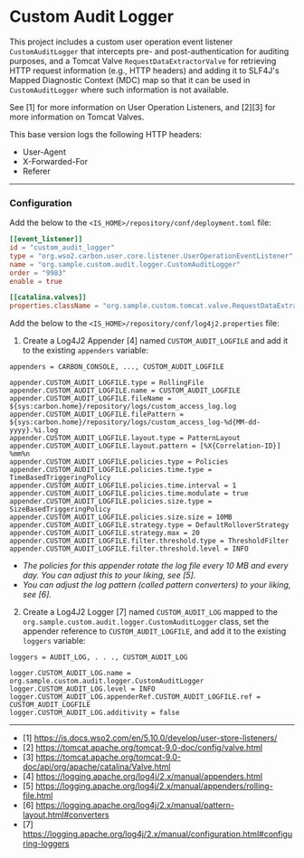 # Custom Audit Logger

This project includes a custom user operation event listener `CustomAuditLogger` that intercepts 
pre- and post-authentication for auditing purposes, and a Tomcat Valve `RequestDataExtractorValve` for 
retrieving HTTP request information (e.g., HTTP headers) and adding it to SLF4J's Mapped Diagnostic Context (MDC) map 
so that it can be used in `CustomAuditLogger` where such information is not available. 

See [1] for more information on User Operation Listeners, and [2][3] for more information on Tomcat Valves.

This base version logs the following HTTP headers:

- User-Agent
- X-Forwarded-For
- Referer

---

### Configuration

Add the below to the `<IS_HOME>/repository/conf/deployment.toml` file:
```toml
[[event_listener]]
id = "custom_audit_logger"
type = "org.wso2.carbon.user.core.listener.UserOperationEventListener"
name = "org.sample.custom.audit.logger.CustomAuditLogger"
order = "9983"
enable = true

[[catalina.valves]]
properties.className = "org.sample.custom.tomcat.valve.RequestDataExtractorValve"
```

Add the below to the `<IS_HOME>/repository/conf/log4j2.properties` file:
1. Create a Log4J2 Appender [4] named `CUSTOM_AUDIT_LOGFILE` and add it to the existing `appenders` variable:

```properties
appenders = CARBON_CONSOLE, ..., CUSTOM_AUDIT_LOGFILE

appender.CUSTOM_AUDIT_LOGFILE.type = RollingFile
appender.CUSTOM_AUDIT_LOGFILE.name = CUSTOM_AUDIT_LOGFILE
appender.CUSTOM_AUDIT_LOGFILE.fileName = ${sys:carbon.home}/repository/logs/custom_access_log.log
appender.CUSTOM_AUDIT_LOGFILE.filePattern = ${sys:carbon.home}/repository/logs/custom_access_log-%d{MM-dd-yyyy}.%i.log
appender.CUSTOM_AUDIT_LOGFILE.layout.type = PatternLayout
appender.CUSTOM_AUDIT_LOGFILE.layout.pattern = [%X{Correlation-ID}] %mm%n
appender.CUSTOM_AUDIT_LOGFILE.policies.type = Policies
appender.CUSTOM_AUDIT_LOGFILE.policies.time.type = TimeBasedTriggeringPolicy
appender.CUSTOM_AUDIT_LOGFILE.policies.time.interval = 1
appender.CUSTOM_AUDIT_LOGFILE.policies.time.modulate = true
appender.CUSTOM_AUDIT_LOGFILE.policies.size.type = SizeBasedTriggeringPolicy
appender.CUSTOM_AUDIT_LOGFILE.policies.size.size = 10MB
appender.CUSTOM_AUDIT_LOGFILE.strategy.type = DefaultRolloverStrategy
appender.CUSTOM_AUDIT_LOGFILE.strategy.max = 20
appender.CUSTOM_AUDIT_LOGFILE.filter.threshold.type = ThresholdFilter
appender.CUSTOM_AUDIT_LOGFILE.filter.threshold.level = INFO
```

* _The policies for this appender rotate the log file every 10 MB and every day. You can adjust this to your liking, see [5]._
* _You can adjust the log pattern (called pattern converters) to your liking, see [6]._

2. Create a Log4J2 Logger [7] named `CUSTOM_AUDIT_LOG` mapped to the `org.sample.custom.audit.logger.CustomAuditLogger` class, set the appender reference to `CUSTOM_AUDIT_LOGFILE`, and add it to the existing `loggers` variable:

```properties
loggers = AUDIT_LOG, . . ., CUSTOM_AUDIT_LOG

logger.CUSTOM_AUDIT_LOG.name = org.sample.custom.audit.logger.CustomAuditLogger
logger.CUSTOM_AUDIT_LOG.level = INFO
logger.CUSTOM_AUDIT_LOG.appenderRef.CUSTOM_AUDIT_LOGFILE.ref = CUSTOM_AUDIT_LOGFILE
logger.CUSTOM_AUDIT_LOG.additivity = false
```

---

- [1] https://is.docs.wso2.com/en/5.10.0/develop/user-store-listeners/
- [2] https://tomcat.apache.org/tomcat-9.0-doc/config/valve.html
- [3] https://tomcat.apache.org/tomcat-9.0-doc/api/org/apache/catalina/Valve.html
- [4] https://logging.apache.org/log4j/2.x/manual/appenders.html
- [5] https://logging.apache.org/log4j/2.x/manual/appenders/rolling-file.html
- [6] https://logging.apache.org/log4j/2.x/manual/pattern-layout.html#converters
- [7] https://logging.apache.org/log4j/2.x/manual/configuration.html#configuring-loggers
